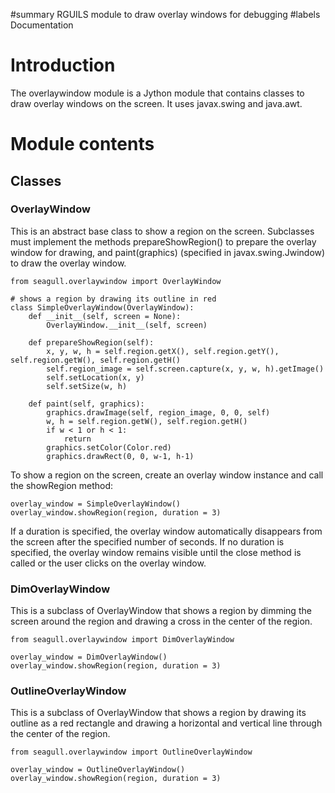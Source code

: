﻿#summary RGUILS module to draw overlay windows for debugging
#labels Documentation

# Introduction #

The overlaywindow module is a Jython module that contains classes to draw overlay windows on the screen. It uses javax.swing and java.awt.

# Module contents #

## Classes ##

### OverlayWindow ###

This is an abstract base class to show a region on the screen. Subclasses must implement the methods prepareShowRegion() to prepare the overlay window for drawing, and paint(graphics) (specified in javax.swing.Jwindow) to draw the overlay window.
```
from seagull.overlaywindow import OverlayWindow

# shows a region by drawing its outline in red
class SimpleOverlayWindow(OverlayWindow):
    def __init__(self, screen = None):
        OverlayWindow.__init__(self, screen)

    def prepareShowRegion(self):
        x, y, w, h = self.region.getX(), self.region.getY(), self.region.getW(), self.region.getH()
        self.region_image = self.screen.capture(x, y, w, h).getImage()
        self.setLocation(x, y)
        self.setSize(w, h)

    def paint(self, graphics):
        graphics.drawImage(self, region_image, 0, 0, self)
        w, h = self.region.getW(), self.region.getH()
        if w < 1 or h < 1:
            return
        graphics.setColor(Color.red)
        graphics.drawRect(0, 0, w-1, h-1)
```
To show a region on the screen, create an overlay window instance and call the showRegion method:
```
overlay_window = SimpleOverlayWindow()
overlay_window.showRegion(region, duration = 3)
```
If a duration is specified, the overlay window automatically disappears from the screen after the specified number of seconds. If no duration is specified, the overlay window remains visible until the close method is called or the user clicks on the overlay window.

### DimOverlayWindow ###

This is a subclass of OverlayWindow that shows a region by dimming the screen around the region and drawing a cross in the center of the region.
```
from seagull.overlaywindow import DimOverlayWindow

overlay_window = DimOverlayWindow()
overlay_window.showRegion(region, duration = 3)
```

### OutlineOverlayWindow ###

This is a subclass of OverlayWindow that shows a region by drawing its outline as a red rectangle and drawing a horizontal and vertical line through the center of the region.
```
from seagull.overlaywindow import OutlineOverlayWindow

overlay_window = OutlineOverlayWindow()
overlay_window.showRegion(region, duration = 3)
```